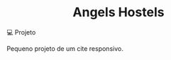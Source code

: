 <h1 align="center">
   Angels Hostels
</h1



## 💻 Projeto

Pequeno projeto de um cite responsivo.


